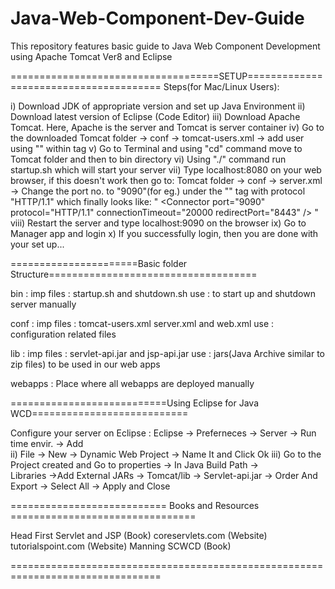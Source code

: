 # Java-Web-Component-Dev-Guide

This repository features basic guide to Java Web Component Development using Apache Tomcat Ver8 and Eclipse

====================================SETUP=======================================
Steps(for Mac/Linux Users):

i)    Download JDK of appropriate version and set up Java Environment
ii)   Download latest version of Eclipse (Code Editor)
iii)  Download Apache Tomcat. Here, Apache is the server and Tomcat is server 	container
iv)   Go to the downloaded Tomcat folder -> conf -> tomcat-users.xml -> add user 	using "<user username="--any--"                    
      password="--any--" roles="manager-gui" />" within <tomcat-users> tag
v)    Go to Terminal and using "cd" command move to Tomcat folder and then to 	bin directory
vi)   Using "./" command run startup.sh which will start your server 
vii)  Type localhost:8080 on your web browser, if this doesn't work then go to:
      Tomcat folder -> conf -> server.xml -> Change the port no. to "9090"(for 	eg.) under the "<Connector>" tag with protocol
      "HTTP/1.1" which finally looks like:
      " <Connector port="9090" protocol="HTTP/1.1" connectionTimeout="20000 		redirectPort="8443" /> "
viii) Restart the server and type localhost:9090 on the browser
ix)   Go to Manager app and login
x)    If you successfully login, then you are done with your set up...

======================Basic folder Structure====================================

bin :     imp files : startup.sh and shutdown.sh 
          use : to start up and shutdown server manually
      
conf :    imp files : tomcat-users.xml server.xml and web.xml
          use : configuration related files
          
lib :     imp files : servlet-api.jar and jsp-api.jar
          use : jars(Java Archive similar to zip files) to be used in our web 	    apps
          
webapps : Place where all webapps are deployed manually

===========================Using Eclipse for Java WCD===========================

  Configure your server on Eclipse : Eclipse -> Preferneces -> Server -> Run 
     time envir. -> Add         
ii)  File -> New -> Dynamic Web Project -> Name It and Click Ok
iii) Go to the Project created and Go to properties -> In Java Build Path -> 	      
     Libraries ->Add External JARs -> Tomcat/lib -> Servlet-api.jar -> Order
     And Export -> Select All -> Apply and Close

=========================== Books and Resources ================================

Head First Servlet and JSP (Book)
coreservlets.com   (Website)
tutorialspoint.com (Website)
Manning SCWCD (Book)


================================================================================
